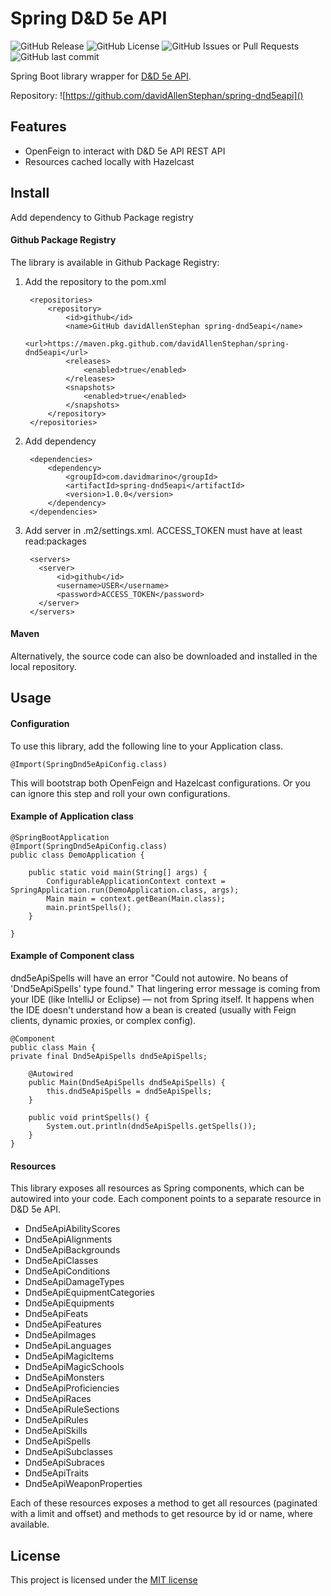 # Spring D&D 5e API

![GitHub Release](https://img.shields.io/github/v/release/davidAllenStephan/spring-dnd5eapi)
![GitHub License](https://img.shields.io/github/license/davidAllenStephan/spring-dnd5eapi)
![GitHub Issues or Pull Requests](https://img.shields.io/github/issues/davidAllenStephan/spring-dnd5eapi)
![GitHub last commit](https://img.shields.io/github/last-commit/davidAllenStephan/spring-dnd5eapi)

Spring Boot library wrapper for [D&D 5e API](https://www.dnd5eapi.co/).

Repository: ![https://github.com/davidAllenStephan/spring-dnd5eapi]()

## Features
* OpenFeign to interact with D&D 5e API REST API
* Resources cached locally with Hazelcast

## Install
Add dependency to Github Package registry

#### Github Package Registry
The library is available in Github Package Registry:

1. Add the repository to the pom.xml

        <repositories>
            <repository>
                <id>github</id>
                <name>GitHub davidAllenStephan spring-dnd5eapi</name>
                <url>https://maven.pkg.github.com/davidAllenStephan/spring-dnd5eapi</url>
                <releases>
                    <enabled>true</enabled>
                </releases>
                <snapshots>
                    <enabled>true</enabled>
                </snapshots>
            </repository>
        </repositories>

2. Add dependency

        <dependencies>
            <dependency>
                <groupId>com.davidmarino</groupId>
                <artifactId>spring-dnd5eapi</artifactId>
                <version>1.0.0</version>
            </dependency>
        </dependencies>

3. Add server in .m2/settings.xml. ACCESS_TOKEN must have at least read:packages

        <servers>
          <server>
              <id>github</id>
              <username>USER</username>
              <password>ACCESS_TOKEN</password>
          </server>
        </servers>

#### Maven
Alternatively, the source code can also be downloaded and installed in the local repository.

## Usage

#### Configuration
To use this library, add the following line to your Application class.

    @Import(SpringDnd5eApiConfig.class)

This will bootstrap both OpenFeign and Hazelcast configurations. Or you can ignore this step and roll your own configurations.
#### Example of Application class

    @SpringBootApplication
    @Import(SpringDnd5eApiConfig.class)
    public class DemoApplication {

        public static void main(String[] args) {
            ConfigurableApplicationContext context = SpringApplication.run(DemoApplication.class, args);
            Main main = context.getBean(Main.class);
            main.printSpells();
        }

    }

#### Example of Component class
dnd5eApiSpells will have an error "Could not autowire. No beans of 'Dnd5eApiSpells' type found." That lingering error message is coming from your IDE (like IntelliJ or Eclipse) — not from Spring itself. It happens when the IDE doesn't understand how a bean is created (usually with Feign clients, dynamic proxies, or complex config).

    @Component
    public class Main {
    private final Dnd5eApiSpells dnd5eApiSpells;

        @Autowired
        public Main(Dnd5eApiSpells dnd5eApiSpells) {
            this.dnd5eApiSpells = dnd5eApiSpells;
        }

        public void printSpells() {
            System.out.println(dnd5eApiSpells.getSpells());
        }
    }

#### Resources
This library exposes all resources as Spring components, which can be autowired into your code.
Each component points to a separate resource in D&D 5e API.

* Dnd5eApiAbilityScores
* Dnd5eApiAlignments
* Dnd5eApiBackgrounds
* Dnd5eApiClasses
* Dnd5eApiConditions
* Dnd5eApiDamageTypes
* Dnd5eApiEquipmentCategories
* Dnd5eApiEquipments
* Dnd5eApiFeats
* Dnd5eApiFeatures
* Dnd5eApiImages
* Dnd5eApiLanguages
* Dnd5eApiMagicItems
* Dnd5eApiMagicSchools
* Dnd5eApiMonsters
* Dnd5eApiProficiencies
* Dnd5eApiRaces
* Dnd5eApiRuleSections
* Dnd5eApiRules
* Dnd5eApiSkills
* Dnd5eApiSpells
* Dnd5eApiSubclasses
* Dnd5eApiSubraces
* Dnd5eApiTraits
* Dnd5eApiWeaponProperties

Each of these resources exposes a method to get all resources (paginated with a limit and offset) and methods to get resource by id or name, where available.


## License
This project is licensed under the [MIT license](http://opensource.org/licenses/mit-license.php)
